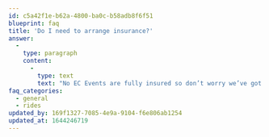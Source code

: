 ```yaml
---
id: c5a42f1e-b62a-4800-ba0c-b58adb8f6f51
blueprint: faq
title: 'Do I need to arrange insurance?'
answer:
  -
    type: paragraph
    content:
      -
        type: text
        text: "No EC Events are fully insured so don’t worry we’ve got you covered.\_"
faq_categories:
  - general
  - rides
updated_by: 169f1327-7085-4e9a-9104-f6e806ab1254
updated_at: 1644246719
---
```

